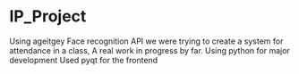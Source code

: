 # IP_Project

Using ageitgey Face recognition API we were trying to create a system for attendance in a class,
A real work in progress by far. 
Using python for major development 
Used pyqt for the frontend

